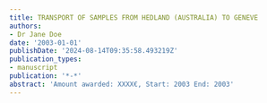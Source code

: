 ```yaml
---
title: TRANSPORT OF SAMPLES FROM HEDLAND (AUSTRALIA) TO GENEVE
authors:
- Dr Jane Doe
date: '2003-01-01'
publishDate: '2024-08-14T09:35:58.493219Z'
publication_types:
- manuscript
publication: '*-*'
abstract: 'Amount awarded: XXXX€, Start: 2003 End: 2003'
---
```

